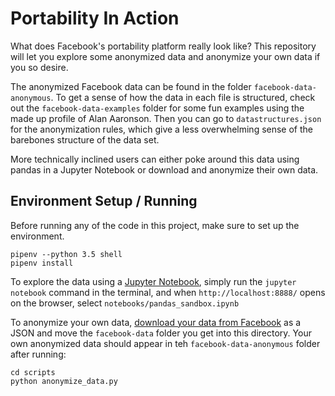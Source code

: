 # Portability In Action

What does Facebook's portability platform really look like? This repository will let you explore some anonymized data and anonymize your own data if you so desire.

The anonymized Facebook data can be found in the folder `facebook-data-anonymous`. To get a sense of how the data in each file is structured, check out the `facebook-data-examples` folder for some fun examples using the made up profile of Alan Aaronson. Then you can go to `datastructures.json` for the anonymization rules, which give a less overwhelming sense of the barebones structure of the data set.

More technically inclined users can either poke around this data using pandas in a Jupyter Notebook or download and anonymize their own data.

## Environment Setup / Running

Before running any of the code in this project, make sure to set up the environment.

```
pipenv --python 3.5 shell
pipenv install
```

To explore the data using a [Jupyter Notebook](https://jupyter.org/install), simply run the `jupyter notebook` command in the terminal, and when `http://localhost:8888/` opens on the browser, select `notebooks/pandas_sandbox.ipynb`

To anonymize your own data, [download your data from Facebook](https://www.facebook.com/help/1701730696756992?helpref=hc_global_nav) as a JSON and move the `facebook-data` folder you get into this directory. Your own anonymized data should appear in teh `facebook-data-anonymous` folder after running:

```
cd scripts
python anonymize_data.py
```